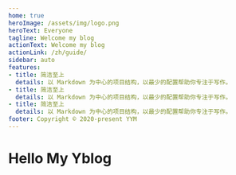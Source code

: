 ```yaml
---
home: true
heroImage: /assets/img/logo.png
heroText: Everyone
tagline: Welcome my blog
actionText: Welcome my blog
actionLink: /zh/guide/
sidebar: auto
features:
- title: 简洁至上
  details: 以 Markdown 为中心的项目结构，以最少的配置帮助你专注于写作。
- title: 简洁至上
  details: 以 Markdown 为中心的项目结构，以最少的配置帮助你专注于写作。
- title: 简洁至上
  details: 以 Markdown 为中心的项目结构，以最少的配置帮助你专注于写作。
footer: Copyright © 2020-present YYM
---
```


# Hello My Yblog
